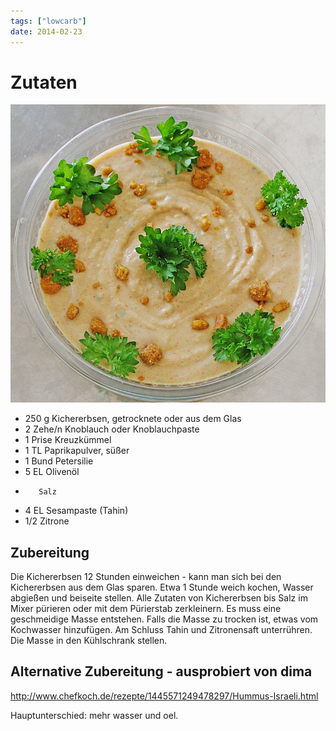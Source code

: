 ```yaml
---
tags: ["lowcarb"]
date: 2014-02-23
---
```


# Zutaten
![](../uploads/humus.jpg)

- 250 g  Kichererbsen, getrocknete oder aus dem Glas
- 2 Zehe/n       Knoblauch oder Knoblauchpaste
- 1 Prise        Kreuzkümmel
- 1 TL   Paprikapulver, süßer
- 1 Bund         Petersilie
- 5 EL   Olivenöl
-        Salz
- 4 EL   Sesampaste (Tahin)
- 1/2    Zitrone

## Zubereitung
Die Kichererbsen 12 Stunden einweichen - kann man sich bei den Kichererbsen aus dem Glas sparen. Etwa 1 Stunde weich kochen, Wasser abgießen und beiseite stellen.
Alle Zutaten von Kichererbsen bis Salz im Mixer pürieren oder mit dem Pürierstab zerkleinern. Es muss eine geschmeidige Masse entstehen. Falls die Masse zu trocken ist, etwas vom Kochwasser hinzufügen. Am Schluss Tahin und Zitronensaft unterrühren. Die Masse in den Kühlschrank stellen.

## Alternative Zubereitung - ausprobiert von dima
http://www.chefkoch.de/rezepte/1445571249478297/Hummus-Israeli.html

Hauptunterschied: mehr wasser und oel.
